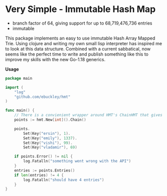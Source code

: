 # Very Simple - Immutable Hash Map

- branch factor of 64, giving support for up to 68,719,476,736 entries
- immutable

This package implements an easy to use immutable Hash Array Mapped Trie. Using clojure and writing my own small lisp interpreter has inspired me to look at this data structure.
Combined with a current sabbatical, now seems like the perfect time to write and publish something like this to improve my skills with the new Go-1.18 generics.

**Usage**

```go
package main

import (
	"log"
	"github.com/ebuckley/hmt"
)

func main() {
    // There is a convienient wrapper around HMT's ChainHMT that gives you a fluent API (if you choose)
    points := hmt.New[int]().Chain()

    points.
        Set(Key("ersin"), 1).
        Set(Key("emily"), 1337).
        Set(Key("vishi"), 99).
        Set(Key("vladamir"), 69)

    if points.Error() != nil {
        log.Fatalln("something went wrong with the API")
    }
    entries := points.Entries()
    if len(entries) != 4 {
        log.Fatalln("should have 4 entries")
    }
}
```